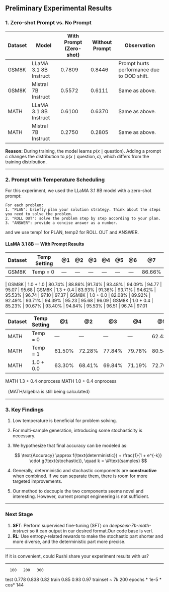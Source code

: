 ## Preliminary Experimental Results

### 1. Zero-shot Prompt vs. No Prompt

| Dataset | Model                 | With Prompt (Zero-shot) | Without Prompt | Observation                                |
| ------- | --------------------- | ----------------------- | -------------- | ------------------------------------------ |
| GSM8K   | LLaMA 3.1 8B Instruct | 0.7809                  | 0.8446         | Prompt hurts performance due to OOD shift. |
| GSM8K   | Mistral 7B Instruct   | 0.5572                  | 0.6111         | Same as above.                             |
| MATH    | LLaMA 3.1 8B Instruct | 0.6100                  | 0.6370         | Same as above.                             |
| MATH    | Mistral 7B Instruct   | 0.2750                  | 0.2805         | Same as above.                             |

**Reason:**
During training, the model learns $p(x \mid \text{question})$. Adding a prompt $c$ changes the distribution to $p(x \mid \text{question}, c)$, which differs from the training distribution.

---

### 2. Prompt with Temperature Scheduling
For this experiment, we used the LLaMA 3.1 8B model with a zero-shot prompt:
```
For each problem:  
1. "PLAN": briefly plan your solution strategy. Think about the steps you need to solve the problem.
2. "ROLL OUT": solve the problem step by step according to your plan.
3. "ANSWER": provide a concise answer as a number.
```
and we use temp1 for PLAN, temp2 for ROLL OUT and ANSWER.

#### LLaMA 3.1 8B — With Prompt Results

| Dataset | Temp Setting | @1     | @2     | @3     | @4     | @5     |  @6    |  @7    |
| ------- | ------------ | ------ | ------ | ------ | ------ | ------ |------ | ------ |
| GSM8K   | Temp = 0     | —      | —      | —      | —      | —      |—      | 86.66% |

| GSM8K   | 1.0 + 1.0    | 80.74% | 88.86% |91.74% | 93.48% | 94.09% |  94.77 | 95.07 | 95.68
| GSM8K   | 1.3 + 0.4    |  83.93% | 91.36% | 93.71% | 94.62% | 95.53% | 96.74 | 97.10 | 97.37
| GSM8K   | 1.0 + 0.0    | 82.08% | 89.92% | 92.49% | 93.71% | 94.39% | 95.23 | 95.68 | 96.09
| GSM8K   | 1.0 + 0.4    | 85.23% | 90.67% | 93.40% | 94.84% | 95.53% | 96.51 | 96.74 | 97.01

| Dataset | Temp Setting | @1     | @2     | @3     | @4     | @5     |
| ------- | ------------ | ------ | ------ | ------ | ------ | ------ |
| MATH    | Temp = 0     | —      | —      | —      | —      | 62.43%      | 
| MATH    | Temp = 1     | 61.50%      | 72.28%      | 77.84%      | 79.78%    |  80.54% | 
| MATH    | 1.0  + 0.0   | 63.30%      |  68.41%      | 69.84%      | 71.19%      | 72.70%      | 

MATH 1.3 + 0.4 onprocess
MATH 1.0 + 0.4 onprocess



（MATH/algebra is still being calculated）



---

### 3. Key Findings

1. Low temperature is beneficial for problem solving.
2. For multi-sample generation, introducing some stochasticity is necessary.
3. We hypothesize that final accuracy can be modeled as:

   $$
   \text{Accuracy} \approx f(\text{deterministic}) + \frac{1}{1 + e^{-k}} \cdot g(\text{stochastic}), \quad k = \#\text{samples}
   $$
4. Generally, deterministic and stochastic components are **constructive** when combined.
   If we can separate them, there is room for more targeted improvements.
5. Our method to decouple the two components seems novel and interesting. However, current prompt engineering is not sufficient.

---

### Next Stage

1. **SFT**: Perform supervised fine-tuning (SFT) on *deepseek-7b-math-instruct* so it can output in our desired format.Our code base is verl.
2. **RL**: Use entropy-related rewards to make the stochastic part shorter and more diverse, and the deterministic part more precise.

---

If it is convenient, could Rushi share your experiment results with us?

---


      100   200   300
test  0.778 0.838 0.82
train 0.85  0.93 0.97
trainset ~ 7k
200 epochs * 1e-5 * cos* 144